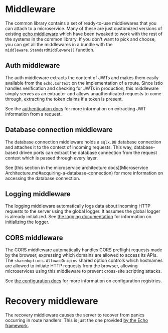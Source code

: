 # Middleware

The common library contains a set of ready-to-use middlewares that you can attach to a microservice. Many of these
are just customized versions of existing [echo middleware](https://echo.labstack.com/docs/category/middleware)
which have been tweaked to work with the rest of the systems in the common library. If you don't want to pick and
choose, you can get all the middlewares in a bundle with the `middleware.StandardMiddleware()` function.

## Auth middleware

The auth middleware extracts the content of JWTs and makes them easily available from the `echo.Context` on the implementation
of a route. Since Istio handles verification and checking for JWTs in production, this middleware simply serves as an
extractor and allows unauthenticated requests to come through, extracting the token claims if a token is present.

See the [authentication docs](Authentication.md#extracting-authentication-information-in-a-rest-controller) 
for more information on extracting JWT information from a request.

## Database connection middleware

The database connection middleware holds a `sqlx.DB` database connection and attaches it to the context of incoming requests.
This way, database-based driven ports can extract the database connection from the request context which is passed through
every layer.

See [this section in the microservice architecture docs](Microservice Architecture.md#acquiring-a-database-connection)
for more information on accessing the database connection.

## Logging middleware

The logging middleware automatically logs data about incoming HTTP requests to the server using the global logger. It
assumes the global logger is already initialized. See [the logging documentation](Logging.md#instantiating-the-logger) 
for information on initializing the logger.

## CORS middleware

The CORS middleware automatically handles CORS preflight requests made by the browser, expressing which domains are allowed
to access its APIs. The `sharedoptions.AllowedOrigins` shared option controls which hostnames are allowed to initiate HTTP
requests from the browser, allowing microservices using this middleware to prevent cross-site scripting attacks.

See [the configuration docs](Configuration.md) for more information on configuration registries.

# Recovery middleware

The recovery middleware causes the server to recover from panics occurring in route handlers. This is just the one
provided [by the Echo framework](https://echo.labstack.com/docs/middleware/recover).
